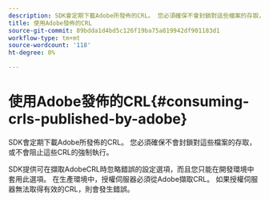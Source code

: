 ```yaml
---
description: SDK會定期下載Adobe所發佈的CRL。 您必須確保不會封鎖對這些檔案的存取，或不會阻止這些CRL的強制執行。
title: 使用Adobe發佈的CRL
source-git-commit: 89bdda1d4bd5c126f19ba75a819942df901183d1
workflow-type: tm+mt
source-wordcount: '118'
ht-degree: 0%

---
```



# 使用Adobe發佈的CRL{#consuming-crls-published-by-adobe}

SDK會定期下載Adobe所發佈的CRL。 您必須確保不會封鎖對這些檔案的存取，或不會阻止這些CRL的強制執行。

SDK提供可在擷取AdobeCRL時忽略錯誤的設定選項，而且您只能在開發環境中套用此選項。 在生產環境中，授權伺服器必須從Adobe擷取CRL。 如果授權伺服器無法取得有效的CRL，則會發生錯誤。
